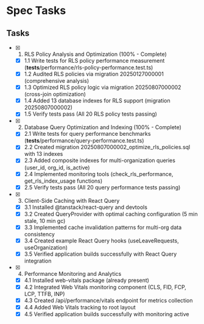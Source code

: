 # Spec Tasks

## Tasks

- [x] 1. RLS Policy Analysis and Optimization (100% - Complete)
  - [x] 1.1 Write tests for RLS policy performance measurement (__tests__/performance/rls-policy-performance.test.ts)
  - [x] 1.2 Audited RLS policies via migration 20250127000001 (comprehensive analysis)
  - [x] 1.3 Optimized RLS policy logic via migration 20250807000002 (cross-join optimization)
  - [x] 1.4 Added 13 database indexes for RLS support (migration 20250807000002)
  - [x] 1.5 Verify tests pass (All 20 RLS policy tests passing)

- [x] 2. Database Query Optimization and Indexing (100% - Complete)
  - [x] 2.1 Write tests for query performance benchmarks (__tests__/performance/query-performance.test.ts)
  - [x] 2.2 Created migration 20250807000002_optimize_rls_policies.sql with 13 indexes
  - [x] 2.3 Added composite indexes for multi-organization queries (user_id, org_id, is_active)
  - [x] 2.4 Implemented monitoring tools (check_rls_performance, get_rls_index_usage functions)
  - [x] 2.5 Verify tests pass (All 20 query performance tests passing)

- [x] 3. Client-Side Caching with React Query
  - [x] 3.1 Installed @tanstack/react-query and devtools
  - [x] 3.2 Created QueryProvider with optimal caching configuration (5 min stale, 10 min gc)
  - [x] 3.3 Implemented cache invalidation patterns for multi-org data consistency
  - [x] 3.4 Created example React Query hooks (useLeaveRequests, useOrganization)
  - [x] 3.5 Verified application builds successfully with React Query integration

- [x] 4. Performance Monitoring and Analytics
  - [x] 4.1 Installed web-vitals package (already present)
  - [x] 4.2 Integrated Web Vitals monitoring component (CLS, FID, FCP, LCP, TTFB, INP)
  - [x] 4.3 Created /api/performance/vitals endpoint for metrics collection
  - [x] 4.4 Added Web Vitals tracking to root layout
  - [x] 4.5 Verified application builds successfully with monitoring active